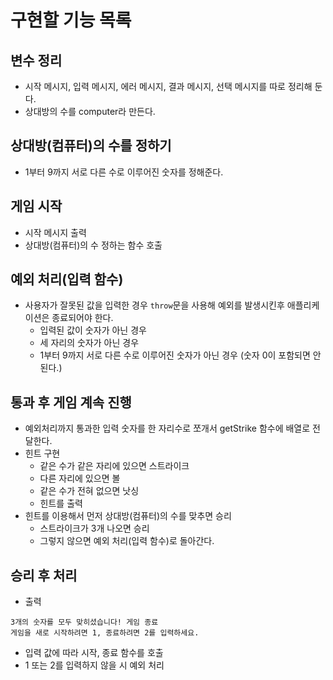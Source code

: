 # 구현할 기능 목록

## 변수 정리

- 시작 메시지, 입력 메시지, 에러 메시지, 결과 메시지, 선택 메시지를 따로 정리해 둔다.
- 상대방의 수를 computer라 만든다.

## 상대방(컴퓨터)의 수를 정하기

- 1부터 9까지 서로 다른 수로 이루어진 숫자를 정해준다.

## 게임 시작

- 시작 메시지 출력
- 상대방(컴퓨터)의 수 정하는 함수 호출

## 예외 처리(입력 함수)

- 사용자가 잘못된 값을 입력한 경우 `throw`문을 사용해 예외를 발생시킨후 애플리케이션은 종료되어야 한다.
  - 입력된 값이 숫자가 아닌 경우
  - 세 자리의 숫자가 아닌 경우
  - 1부터 9까지 서로 다른 수로 이루어진 숫자가 아닌 경우 (숫자 0이 포함되면 안 된다.)

## 통과 후 게임 계속 진행

- 예외처리까지 통과한 입력 숫자를 한 자리수로 쪼개서 getStrike 함수에 배열로 전달한다.
- 힌트 구현
  - 같은 수가 같은 자리에 있으면 스트라이크
  - 다른 자리에 있으면 볼
  - 같은 수가 전혀 없으면 낫싱
  - 힌트를 출력
- 힌트를 이용해서 먼저 상대방(컴퓨터)의 수를 맞추면 승리
  - 스트라이크가 3개 나오면 승리
  - 그렇지 않으면 예외 처리(입력 함수)로 돌아간다.

## 승리 후 처리

- 출력

```
3개의 숫자를 모두 맞히셨습니다! 게임 종료
게임을 새로 시작하려면 1, 종료하려면 2를 입력하세요.
```

- 입력 값에 따라 시작, 종료 함수를 호출
- 1 또는 2를 입력하지 않을 시 예외 처리
